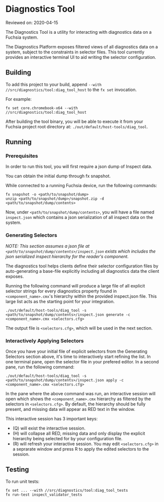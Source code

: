 # Diagnostics Tool

Reviewed on: 2020-04-15

The Diagnostics Tool is a utility for interacting with diagnostics data on a
Fuchsia system.

The Diagnostics Platform exposes filtered views of all diagnostics data on a
system, subject to the constraints in selector files. This tool currently
provides an interactive terminal UI to aid writing the selector configuration.

## Building

To add this project to your build, append `--with
//src/diagnostics/tool:diag_tool_host` to the `fx set` invocation.

For example:

```
fx set core.chromebook-x64 --with //src/diagnostics/tool:diag_tool_host
```

After building the tool binary, you will be able to execute it from your Fuchsia
project root directory at: `./out/default/host-tools/diag_tool`.

## Running

### Prerequisites

In order to run this tool, you will first require a json dump of Inspect data.

You can obtain the initial dump through fx snapshot.

While connected to a running Fuchsia device, run the following commands:

```
fx snapshot -o <path/to/snapshot/dump>
unzip <path/to/snapshot/dump>/snapshot.zip -d <path/to/snapshot/dump/contents>
```

Now, under `<path/to/snapshot/dump/contents>`, you will have a file named
`inspect.json` which contains a json serialization of all inspect data on the
system.

### Generating Selectors

*NOTE: This section assumes a json file at
`<path/to/snapshot/dump/contents>/inspect.json` exists which includes the json
serialized inspect hierarchy for the reader's component.*

The diagnostics tool helps clients define their selector configuration files by
auto-generating a base-file explicitly including all diagnostics data the client
exposes.

Running the following command will produce a large file of all explicit selector
strings for every diagnostics property found in `<component_name>.cmx`'s
hierarchy within the provided inspect.json file. This large list acts as the
starting point for your integration.

```
./out/default/host-tools/diag_tool -s <path/to/snapshot/dump/contents>/inspect.json generate -c <component_name>.cmx <selectors.cfg>
```

The output file is `<selectors.cfg>`, which will be used in the next section.

### Interactively Applying Selectors

Once you have your initial file of explicit selectors from the Generating
Selectors section above, it's time to interactively start refining the list. In
one terminal pane, open the selector file in your prefered editor. In a second
pane, run the following command:

```
./out/default/host-tools/diag_tool -s <path/to/snapshot/dump/contents>/inspect.json apply -c <component_name>.cmx <selectors.cfg>
```

In the pane where the above command was run, an interactive session will open
which shows the `<component_name>.cmx` hierarchy as filtered by the selectors in
`<selectors.cfg>`. By default, the hierarchy should be fully present, and
missing data will appear as RED text in the window.

This interactive session has 3 important keys:

*   (Q) will exist the interactive session.
*   (H) will collapse all RED, missing data and only display the explicit
    hierarchy being selected for by your configuration file.
*   (R) will refresh your interactive session. You may edit `<selectors.cfg>` in
    a seprarate window and press R to apply the edited selectors to the session.

## Testing

To run unit tests:

```
fx set ... --with //src/diagnostics/tool:diag_tool_tests
fx run-test inspect_validator_tests
```
